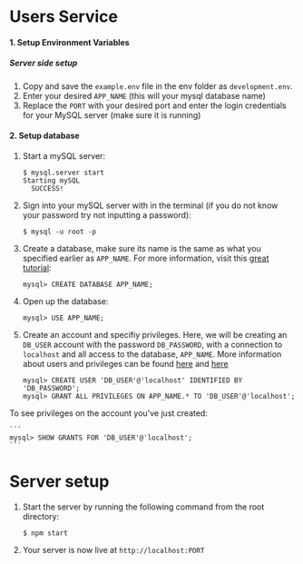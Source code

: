 # Users Service

#### 1. Setup Environment Variables

##### Server side setup

  1. Copy and save the  ``` example.env ``` file in the env folder as ``` development.env ```.
  2. Enter your desired ```APP_NAME``` (this will your mysql database name)
  3. Replace the ```PORT``` with your desired port and enter the login credentials for your MySQL server (make sure it is running)

#### 2. Setup database

1. Start a mySQL server:

    ```
    $ mysql.server start
    Starting mySQL
      SUCCESS!
    ```
1. Sign into your mySQL server with in the terminal (if you do not know your password try not inputting a password):

    ```
    $ mysql -u root -p
    ```
2. Create a database, make sure its name is the same as what you specified earlier as ```APP_NAME```. For more information, visit this [great tutorial](https://www.digitalocean.com/community/tutorials/a-basic-mysql-tutorial):

    ```
    mysql> CREATE DATABASE APP_NAME;
    ```
3. Open up the database:

    ```
    mysql> USE APP_NAME;
    ```
4. Create an account and specifiy privileges. Here, we will be creating an `DB_USER` account with the password `DB_PASSWORD`, with a connection to `localhost` and all access to the database, `APP_NAME`. More information about users and privileges can be found [here](http://dev.mysql.com/doc/refman/5.7/en/adding-users.html "mysql Docs") and [here](https://www.digitalocean.com/community/tutorials/how-to-create-a-new-user-and-grant-permissions-in-mysql "Digital Ocean's How-to")

    ```
    mysql> CREATE USER 'DB_USER'@'localhost' IDENTIFIED BY 'DB_PASSWORD';
    mysql> GRANT ALL PRIVILEGES ON APP_NAME.* TO 'DB_USER'@'localhost';
    ```
To see privileges on the account you've just created:

    ```
    mysql> SHOW GRANTS FOR 'DB_USER'@'localhost';
    ```
# Server setup

1. Start the server by running the following command from the root directory:

    ```
    $ npm start
    ```
2. Your server is now live at ```http://localhost:PORT```